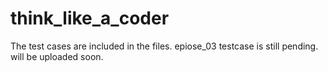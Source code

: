 # think_like_a_coder


The test cases are included in the files. epiose_03 testcase is still pending. will be uploaded soon.
